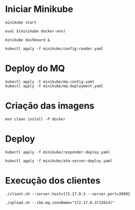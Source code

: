 
# Iniciar Minikube

    minikube start
    
    eval $(minikube docker-env)

    minikube dashboard &

    kubectl apply -f minikube/config-reader.yaml

# Deploy do MQ

    kubectl apply -f minikube/mq-config.yaml
    kubectl apply -f minikube/mq-deployment.yaml

# Criação das imagens

    mvn clean install -P docker
    
# Deploy

    kubectl apply -f minikube/responder-deploy.yaml
    
    kubectl apply -f minikube/atm-server-deploy.yaml

# Execução dos clientes

    ./client.sh --server.host=172.17.0.3 --server.port=30992
    
    ./upload.sh --ibm.mq.connName="172.17.0.3(32014)"

